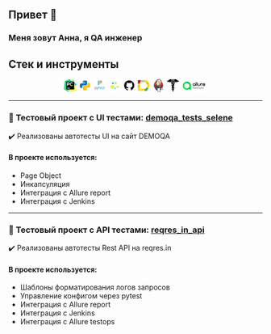 ## Привет 👋
### Меня зовут Анна, я QA инженер 

## Стек и инструменты
<p  align="center">
  <code><img width="5%" title="Pycharm" src="./images/pycharm.png"></code>
  <code><img width="5%" title="Python" src="./images/python.png"></code>
  <code><img width="5%" title="Pytest" src="./images/pytest.png"></code>
  <code><img width="5%" title="Selene" src="./images/selene.png"></code>
  <code><img width="5%" title="GitHub" src="./images/github.png"></code>
  <code><img width="5%" title="Allure Report" src="./images/allure_report.png"></code>
  <code><img width="5%" title="Jenkins" src="./images/jenkins.png"></code>
  <code><img width="5%" title="Requests" src="./images/requests.png"></code>
  <code><img width="10%" title="Requests" src="./images/Instrument-Allure-TestOps.png"></code>
</p>

---------------

### 🔗 Тестовый проект c UI тестами: [demoqa_tests_selene](https://github.com/VishnyaAnna/demoqa_tests_selene/tree/jenkins)

✔️ Реализованы автотесты UI на сайт DEMOQA 

#### В проекте используется:

 - Page Object
 - Инкапсуляция
 - Интеграция с Allure report
 - Интеграция с Jenkins

----------
### 🔗 Тестовый проект c API тестами: [reqres_in_api](https://github.com/VishnyaAnna/reqres_in_api)

✔️ Реализованы автотесты Rest API на reqres.in 

#### В проекте используется:

 - Шаблоны форматирования логов запросов
 - Управление конфигом через pytest
 - Интеграция с Allure report
 - Интеграция с Jenkins
 - Интеграция с Allure testops






